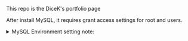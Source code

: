 This repo is the DiceK's portfolio page


After install MySQL, it requires grant access settings for root and users. 
<details>
<summary>MySQL Environment setting note:</summary>
In order to edit as root, login like:

```
sudo mysql -u root -p
Enter password:
```

```
CREATE USER 'user'@'%' WITH GRANT OPTION;
```
</details>
